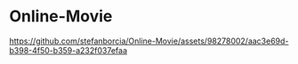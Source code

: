 # Online-Movie



https://github.com/stefanborcia/Online-Movie/assets/98278002/aac3e69d-b398-4f50-b359-a232f037efaa






